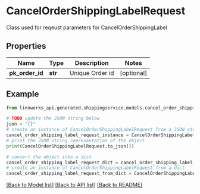 # CancelOrderShippingLabelRequest

Class used for reqeust parameters for CancelOrderShippingLabel

## Properties

Name | Type | Description | Notes
------------ | ------------- | ------------- | -------------
**pk_order_id** | **str** | Unique Order id | [optional] 

## Example

```python
from linnworks_api.generated.shippingservice.models.cancel_order_shipping_label_request import CancelOrderShippingLabelRequest

# TODO update the JSON string below
json = "{}"
# create an instance of CancelOrderShippingLabelRequest from a JSON string
cancel_order_shipping_label_request_instance = CancelOrderShippingLabelRequest.from_json(json)
# print the JSON string representation of the object
print(CancelOrderShippingLabelRequest.to_json())

# convert the object into a dict
cancel_order_shipping_label_request_dict = cancel_order_shipping_label_request_instance.to_dict()
# create an instance of CancelOrderShippingLabelRequest from a dict
cancel_order_shipping_label_request_from_dict = CancelOrderShippingLabelRequest.from_dict(cancel_order_shipping_label_request_dict)
```
[[Back to Model list]](../README.md#documentation-for-models) [[Back to API list]](../README.md#documentation-for-api-endpoints) [[Back to README]](../README.md)


